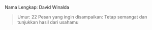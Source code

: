 Nama Lengkap: David Winalda
> Umur: 22
> Pesan yang ingin disampaikan: Tetap semangat dan tunjukkan hasil dari usahamu
